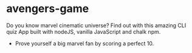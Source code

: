 # avengers-game
Do you know marvel cinematic universe? Find out with this amazing CLI quiz App built with nodeJS, vanilla JavaScript and  chalk npm.
* Prove yourself a big marvel fan by scoring a perfect 10.

